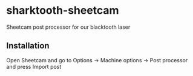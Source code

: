 # sharktooth-sheetcam
Sheetcam post processor for our blacktooth laser

## Installation
Open Sheetcam and go to Options -> Machine options -> Post processor and press Import post
